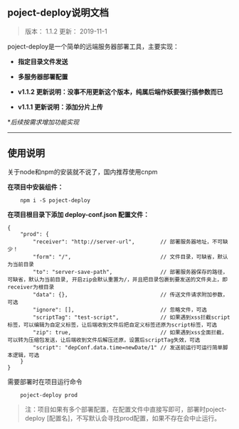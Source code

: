 ## poject-deploy说明文档 ##

> 版本： 1.1.2
> 更新： 2019-11-1

poject-deploy是一个简单的远端服务器部署工具，主要实现：

- **指定目录文件发送**
- **多服务器部署配置**

- **v1.1.2 更新说明：没事不用更新这个版本，纯属后端作妖要强行插参数而已**
- **v1.1.1 更新说明：添加分片上传**

**后续按需求增加功能实现*

-------------------

## 使用说明

关于node和npm的安装就不说了，国内推荐使用cnpm

**在项目中安装组件：**
```
    npm i -S poject-deploy
```
    
**在项目根目录下添加 deploy-conf.json 配置文件：**

```
{
    "prod": {
        "receiver": "http://server-url",        // 部署服务器地址，不可缺少！
        "form": "/",                            // 文件目录，可缺省，默认为当前目录
        "to": "server-save-path",		        // 部署服务器保存的路径，可缺省，默认为当前目录, 开启zip会默认重置为/，并且把目录包裹到要发送的文件夹上，即receiver为根目录
        "data": {},                             // 传送文件请求附加参数，可选
        "ignore": [],                           // 忽略文件，可选
        "scriptTag": "test-script",             // 如果遇到xss拦截script标签，可以编辑为自定义标签，让后端收到文件后把自定义标签还原为script标签，可选
        "zip": true,                            // 如果遇到xss全面拦截，可以转为压缩包发送，让后端收到文件后解压还原，设置后scriptTag失效，可选
        "script": "depConf.data.time=newDate/1" // 发送前运行可运行简单脚本逻辑，可选
    }
}
```

需要部署时在项目运行命令

```
	poject-deploy prod
```

> 注：项目如果有多个部署配置，在配置文件中直接写即可，部署时poject-deploy [配置名]，不写默认会寻找prod配置，如果不存在会中止运行。